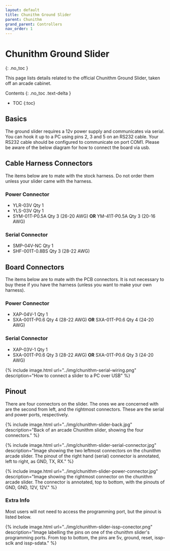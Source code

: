 ```yaml
---
layout: default
title: Chunithm Ground Slider
parent: Chunithm
grand_parent: Controllers
nav_order: 1
---
```


# Chunithm Ground Slider
{: .no_toc }

This page lists details related to the official Chunithm Ground Slider, taken off an arcade cabinet.

Contents
{: .no_toc .text-delta }

- TOC
{:toc}

## Basics

The ground slider requires a 12v power supply and communicates via serial. You can hook it up to a PC using pins 2, 3 and 5 on an RS232 cable. Your RS232 cable should be configured to communicate on port COM1. Please be aware of the below diagram for how to connect the board via usb. 

## Cable Harness Connectors

The items below are to mate with the stock harness. Do not order them unless your slider came with the harness. 

### Power Connector

* YLR-03V Qty 1
* YLS-03V Qty 1
* SYM-01T-P0.5A Qty 3 (26-20 AWG) **OR** YM-41T-P0.5A Qty 3 (20-16 AWG)

### Serial Connector

* SMP-04V-NC Qty 1
* SHF-001T-0.8BS Qty 3 (28-22 AWG)

## Board Connectors

The items below are to mate with the PCB connectors. It is not necessary to buy these if you have the harness (unless you want to make your own harness). 

### Power Connector

* XAP-04V-1 Qty 1
* SXA-001T-P0.6 Qty 4 (28-22 AWG) **OR** SXA-01T-P0.6 Qty 4 (24-20 AWG)

### Serial Connector

* XAP-03V-1 Qty 1
* SXA-001T-P0.6 Qty 3 (28-22 AWG) **OR** SXA-01T-P0.6 Qty 3 (24-20 AWG)

{% include image.html url="../img/chunithm-serial-wiring.png" description="How to connect a slider to a PC over USB" %}

## Pinout

There are four connectors on the slider. The ones we are concerned with are the second from left, and the rightmost connectors. These are the serial and power ports, respectively. 

{% include image.html url="../img/chunithm-slider-back.jpg" description="Back of an arcade Chunithm slider, showing the four connectors." %}

{% include image.html url="../img/chunithm-slider-serial-connector.jpg" description="Image showing the two leftmost connectors on the chunithm arcade slider. The pinout of the right hand (serial) connector is annotated, left to right, as GND, TX, RX." %}

{% include image.html url="../img/chunithm-slider-power-connector.jpg" description="Image showing the rightmost connector on the chunithm arcade slider. The connector is annotated, top to bottom, with the pinouts of GND, GND, 12V, 12V." %}

### Extra Info

Most users will not need to access the programming port, but the pinout is listed below.

{% include image.html url="../img/chunithm-slider-issp-conector.png" description="Image labelling the pins on one of the chunithm slider's programming ports. From top to bottom, the pins are 5v, ground, reset, issp-sclk and issp-sdata." %}